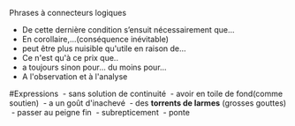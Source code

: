 Phrases à connecteurs logiques
- De cette dernière condition s’ensuit nécessairement que...
- En corollaire,...(conséquence inévitable)
- peut être plus nuisible qu'utile en raison de...
- Ce n'est qu'à ce prix que..
- a toujours sinon pour... du moins pour...
- A l'observation et à l'analyse




#Expressions
 - sans solution de continuité
 - avoir en toile de fond(comme soutien)
 - a un goût d'inachevé
 - des **torrents de larmes** (grosses gouttes)
 - passer au peigne fin
 - subrepticement 
 - ponte
